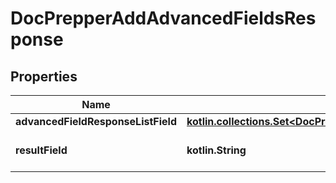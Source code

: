 
# DocPrepperAddAdvancedFieldsResponse

## Properties
Name | Type | Description | Notes
------------ | ------------- | ------------- | -------------
**advancedFieldResponseListField** | [**kotlin.collections.Set&lt;DocPrepperAddAdvancedFieldsResponseAdvancedFieldResponseListField&gt;**](DocPrepperAddAdvancedFieldsResponseAdvancedFieldResponseListField.md) |  | 
**resultField** | **kotlin.String** | Displays the result of the call. | 



